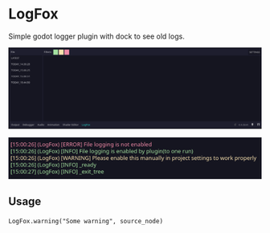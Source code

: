 # LogFox

 Simple godot logger plugin with dock to see old logs.

![1734691977870](image/README/1734691977870.png)

![1734692001689](image/README/1734692001689.png)

## Usage

```gdscript
LogFox.warning("Some warning", source_node)
```
